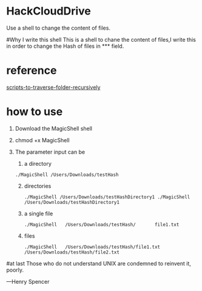 # HackCloudDrive
Use a shell to change the content of files.

#Why I write this shell
This is a shell to chane the content of files,I write this in order to change the Hash of files in *** field.

# reference
[scripts-to-traverse-folder-recursively]( http://yejinxin.github.io/scripts-to-traverse-folder-recursively/)

# how to use
1. Download the MagicShell shell 
2. chmod +x MagicShell
3. The parameter input can be 
	1. 	a directory
	 
	 ~~~ 
	 ./MagicShell /Users/Downloads/testHash
	 ~~~
	 
	2. directories 
	
		~~~
		./MagicShell /Users/Downloads/testHashDirectory1 ./MagicShell /Users/Downloads/testHashDirectory1
		~~~
	3. a single file 
	
		~~~ 
		./MagicShell   /Users/Downloads/testHash/		file1.txt
		~~~
	4. files 
	
		~~~
		./MagicShell   /Users/Downloads/testHash/file1.txt /Users/Downloads/testHash/file2.txt
		~~~
 		

#at last
Those who do not understand UNIX are condemned to reinvent it, poorly.

—Henry Spencer
